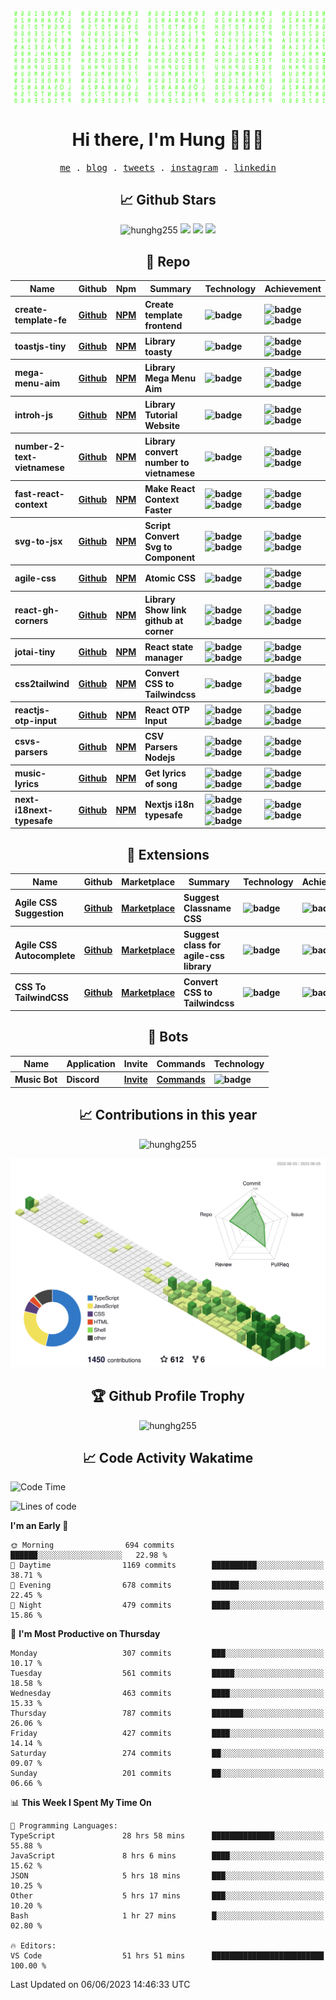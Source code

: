 [![Matrix SVG](https://github.com/hunghg255/hunghg255/blob/master/img/matrix.svg)](https://hung.thedev.id)
<!-- [![unicorncode_bzb8ey](https://res.cloudinary.com/hunghg255/image/upload/v1647578947/unicorncode_bzb8ey.svg)](https://hung.thedev.id) -->
<!-- # 👀 Hi stranger! 👋🏻 -->

<h1 align='center'>Hi there, I'm Hung 👋✌🏻</h1>

<p align="center">
  <samp>
    <a href="https://hung.thedev.id">me</a> .
    <a href="https://web-totals.vercel.app/">blog</a> .
    <a href="https://twitter.com/hunghg255">tweets</a> .
    <a href="https://www.instagram.com/hello_silver_miu/">instagram</a> .
    <a href="https://www.linkedin.com/in/hoanggiahung/">linkedin</a>
  </samp>
</p>


<!-- <h2 align='center'>Languages and Tools 🔧🏋</h2>

<div align='center'>
  <img src="https://img.shields.io/badge/html5-%23E34F26.svg?style=flat-square&logo=html5&logoColor=white" alt="HTML5" />
  <img src="https://img.shields.io/badge/css3-%231572B6.svg?style=flat-square&logo=css3&logoColor=white" alt="CSS3" />
  <img src="https://img.shields.io/badge/SASS-hotpink.svg?style=flat-square&logo=SASS&logoColor=white" alt="SASS" />
  <img src="https://img.shields.io/badge/LESS-%230db7ed.svg?style=flat-square&logo=less&logoColor=white" alt="LESS" />
  <img src="https://img.shields.io/badge/Tailwindcss-%2338B2AC.svg?style=flat-square&logo=tailwind-css&logoColor=white" alt="TailwindCSS" />
   <img src="https://img.shields.io/badge/AntDesign-1677ff.svg?style=flat-square&logo=ant-design&logoColor=white" alt="Antd" />
  <img src="https://img.shields.io/badge/Javascript-%23323330.svg?style=flat-square&logo=javascript&logoColor=%23F7DF1E" alt="Javascript" />
  <img src="https://img.shields.io/badge/Typescript-%23007ACC.svg?style=flat-square&logo=typescript&logoColor=white" alt="Typescript" />
  <img src="https://img.shields.io/badge/Reactjs-%2320232a.svg?style=flat-square&logo=react&logoColor=%2361DAFB" alt="Reactjs" />
  <img src="https://img.shields.io/badge/Nextjs-black?style=flat-square&logo=next.js&logoColor=white" alt="Nextjs" />
  <img src="https://img.shields.io/badge/Remix-black?style=flat-square&logo=remix&logoColor=white" alt="Remix.run" />
  <img src="https://img.shields.io/badge/solidjs-4578bc?style=flat-square&logo=solid&logoColor=white" alt="Remix.run" />
  <img src="https://img.shields.io/badge/Vuejs-%2335495e.svg?style=flat-square&logo=vuedotjs&logoColor=%234FC08D" alt="Vuejs" />
  <img src="https://img.shields.io/badge/Svelte-ff3e00?style=flat-square&logo=svelte&logoColor=white" alt="Svelte" />
  <img src="https://img.shields.io/badge/Vitejs-blueviolet?style=flat-square&logo=vite&logoColor=white" alt="Vitejs" />
  <img src="https://img.shields.io/badge/Webpack-dodgerblue?style=flat-square&logo=webpack&logoColor=white" alt="Webpack" />

  <img src="https://img.shields.io/badge/Nodejs-6DA55F?style=flat-square&logo=node.js&logoColor=white" alt="Nodejs" />
  <img src="https://img.shields.io/badge/Expressjs-6DA55F?style=flat-square&logo=nestjs&logoColor=white" alt="Expressjs" />
  <img src="https://img.shields.io/badge/Firebase-%23039BE5.svg?style=flat-square&logo=firebase" alt="Firebase" />
  <img src="https://img.shields.io/badge/MongoDB-%234ea94b.svg?style=flat-square&logo=mongodb&logoColor=white" alt="MongoDB" />
  <img src="https://img.shields.io/badge/Docker-%230db7ed.svg?style=flat-square&logo=docker&logoColor=white" alt="Docker" />
  <img src="https://img.shields.io/badge/Nginx-%234ea94b.svg?style=flat-square&logo=nginx&logoColor=white" alt="Nginx" />
  <img src="https://img.shields.io/badge/Git-%23E34F26.svg?style=flat-square&logo=git&logoColor=white" alt="Git" />
  <img src="https://img.shields.io/badge/VScode-%23007ACC.svg?style=flat-square&logo=visualstudiocode&logoColor=white" alt="vscode" />

</div> -->

<h2 align='center'> 📈 Github Stars</h2>

<p align="center">
  <img src="https://komarev.com/ghpvc/?username=hunghg255&style=flat" alt="hunghg255" />
  <img src="https://shields.io/github/stars/hunghg255">
  <img src="https://img.shields.io/github/followers/hunghg255">
  <img src="https://img.shields.io/static/v1?label=%F0%9F%8C%9F&message=Love%20coding&style=style=flat&color=c80000">
</p>

<h2 align='center'>💼 Repo</h2>

<table>
  <thead align="center">
    <tr>
      <th>Name</th>
      <th>Github</th>
      <th>Npm</th>
      <th>Summary</th>
      <th>Technology</th>
      <th>Achievement</th>
    </tr>
  </thead>
  <tbody align="left">
    <tr>
      <th>
        create-template-fe
      </th>
      <th>
        <a href="https://github.com/hunghg255/create-template-fe" target="_blank">Github</a>
      </th>
       <th>
        <a href="https://www.npmjs.com/package/create-template-fe" target="_blank">NPM</a>
      </th>
      <th>Create template frontend</th>
      <th>
          <img src="https://img.shields.io/badge/TypeScript-007ACC?style=flat-square&amp;logo=typescript&amp;logoColor=white" alt="badge">
      </th>
      <th>
        <img src="https://img.shields.io/npm/dm/create-template-fe" alt="badge">
        <img src="https://img.shields.io/github/stars/hunghg255/create-template-fe?style=flat-square" alt="badge">
      </th>
    </tr>
    <tr>
      <th>
        toastjs-tiny
      </th>
      <th>
        <a href="https://github.com/hunghg255/toast" target="_blank">Github</a>
      </th>
       <th>
        <a href="https://www.npmjs.com/package/toastjs-tiny" target="_blank">NPM</a>
      </th>
      <th>Library toasty</th>
      <th>
        <img src="https://img.shields.io/badge/JavaScript-F7DF1E?style=flat-square&amp;logo=javascript&amp;logoColor=black" alt="badge">
      </th>
      <th>
        <img src="https://img.shields.io/npm/dm/toastjs-tiny" alt="badge">
        <img src="https://img.shields.io/github/stars/hunghg255/toast?style=flat-square" alt="badge">
      </th>
    </tr>
    <tr>
      <th>
        mega-menu-aim
      </th>
      <th>
        <a href="https://github.com/hunghg255/menu-mega-aim" target="_blank">Github</a>
      </th>
       <th>
        <a href="https://www.npmjs.com/package/mega-menu-aim" target="_blank">NPM</a>
      </th>
      <th>Library Mega Menu Aim</th>
      <th>
        <img src="https://img.shields.io/badge/JavaScript-F7DF1E?style=flat-square&amp;logo=javascript&amp;logoColor=black" alt="badge">
      </th>
      <th>
        <img src="https://img.shields.io/npm/dm/mega-menu-aim" alt="badge">
        <img src="https://img.shields.io/github/stars/hunghg255/menu-mega-aim?style=flat-square" alt="badge">
      </th>
    </tr>
    <tr>
      <th>
        introh-js
      </th>
      <th>
        <a href="https://github.com/hunghg255/intro-js" target="_blank">Github</a>
      </th>
       <th>
        <a href="https://www.npmjs.com/package/introh-js?activeTab=readme" target="_blank">NPM</a>
      </th>
      <th>Library Tutorial Website</th>
      <th>
        <img src="https://img.shields.io/badge/JavaScript-F7DF1E?style=flat-square&amp;logo=javascript&amp;logoColor=black" alt="badge">
      </th>
      <th>
        <img src="https://img.shields.io/npm/dm/introh-js" alt="badge">
        <img src="https://img.shields.io/github/stars/hunghg255/intro-js?style=flat-square" alt="badge">
      </th>
    </tr>
    <tr>
      <th>
        number-2-text-vietnamese
      </th>
      <th>
        <a href="https://github.com/hunghg255/number-2-text-vietnamese" target="_blank">Github</a>
      </th>
       <th>
        <a href="https://www.npmjs.com/package/number-2-text-vietnamese" target="_blank">NPM</a>
      </th>
      <th>Library convert number to vietnamese</th>
      <th>
        <img src="https://img.shields.io/badge/JavaScript-F7DF1E?style=flat-square&amp;logo=javascript&amp;logoColor=black" alt="badge">
      </th>
      <th>
        <img src="https://img.shields.io/npm/dm/number-2-text-vietnamese" alt="badge">
        <img src="https://img.shields.io/github/stars/hunghg255/number-2-text-vietnamese?style=flat-square" alt="badge">
      </th>
    </tr>
    <tr>
      <th>
        fast-react-context
      </th>
      <th>
        <a href="https://github.com/hunghg255/fast-react-context" target="_blank">Github</a>
      </th>
       <th>
        <a href="https://www.npmjs.com/package/fast-react-context" target="_blank">NPM</a>
      </th>
      <th>Make React Context Faster</th>
      <th>
        <img src="https://img.shields.io/badge/TypeScript-007ACC?style=flat-square&amp;logo=typescript&amp;logoColor=white" alt="badge">
        <img src="https://img.shields.io/badge/React-20232A?style=flat-square&amp;logo=react&amp;logoColor=61DAFB" alt="badge">
      </th>
      <th>
        <img src="https://img.shields.io/npm/dm/fast-react-context" alt="badge">
        <img src="https://img.shields.io/github/stars/hunghg255/fast-react-context?style=flat-square" alt="badge">
      </th>
    </tr>
    <tr>
      <th>
        svg-to-jsx
      </th>
      <th>
        <a href="https://github.com/hunghg255/svg-to-jsx" target="_blank">Github</a>
      </th>
       <th>
        <a href="https://www.npmjs.com/package/agile-svg2jsx" target="_blank">NPM</a>
      </th>
      <th>Script Convert Svg to Component</th>
      <th>
        <img src="https://img.shields.io/badge/TypeScript-007ACC?style=flat-square&amp;logo=typescript&amp;logoColor=white" alt="badge">
        <img src="https://img.shields.io/badge/React-20232A?style=flat-square&amp;logo=react&amp;logoColor=61DAFB" alt="badge">
      </th>
      <th>
        <img src="https://img.shields.io/npm/dm/agile-svg2jsx" alt="badge">
        <img src="https://img.shields.io/github/stars/hunghg255/svg-to-jsx?style=flat-square" alt="badge">
      </th>
    </tr>
    <tr>
      <th>
        agile-css
      </th>
      <th>
        <a href="https://github.com/hunghg255/agile-css" target="_blank">Github</a>
      </th>
       <th>
        <a href="https://www.npmjs.com/package/agile-css" target="_blank">NPM</a>
      </th>
      <th>Atomic CSS</th>
      <th>
        <img src="https://img.shields.io/badge/TypeScript-007ACC?style=flat-square&amp;logo=typescript&amp;logoColor=white" alt="badge">
      </th>
      <th>
        <img src="https://img.shields.io/npm/dm/agile-css" alt="badge">
        <img src="https://img.shields.io/github/stars/hunghg255/agile-css?style=flat-square" alt="badge">
      </th>
    </tr>
     <tr>
      <th>
        react-gh-corners
      </th>
      <th>
        <a href="https://github.com/hunghg255/react-github-corners" target="_blank">Github</a>
      </th>
       <th>
        <a href="https://www.npmjs.com/package/react-gh-corners" target="_blank">NPM</a>
      </th>
      <th>Library Show link github at corner</th>
      <th>
        <img src="https://img.shields.io/badge/TypeScript-007ACC?style=flat-square&amp;logo=typescript&amp;logoColor=white" alt="badge">
        <img src="https://img.shields.io/badge/React-20232A?style=flat-square&amp;logo=react&amp;logoColor=61DAFB" alt="badge">
      </th>
      <th>
        <img src="https://img.shields.io/npm/dm/react-gh-corners" alt="badge">
        <img src="https://img.shields.io/github/stars/hunghg255/react-github-corners?style=flat-square" alt="badge">
      </th>
    </tr>
    <tr>
      <th>
        jotai-tiny
      </th>
      <th>
        <a href="https://github.com/hunghg255/jotai-tiny" target="_blank">Github</a>
      </th>
       <th>
        <a href="https://www.npmjs.com/package/jotai-tiny" target="_blank">NPM</a>
      </th>
      <th>React state manager</th>
      <th>
        <img src="https://img.shields.io/badge/TypeScript-007ACC?style=flat-square&amp;logo=typescript&amp;logoColor=white" alt="badge">
        <img src="https://img.shields.io/badge/React-20232A?style=flat-square&amp;logo=react&amp;logoColor=61DAFB" alt="badge">
      </th>
      <th>
        <img src="https://img.shields.io/npm/dm/jotai-tiny" alt="badge">
        <img src="https://img.shields.io/github/stars/hunghg255/jotai-tiny?style=flat-square" alt="badge">
      </th>
    </tr>
    </tr>
     <tr>
      <th>
        css2tailwind
      </th>
      <th>
        <a href="https://github.com/hunghg255/css2tailwind" target="_blank">Github</a>
      </th>
       <th>
        <a href="https://www.npmjs.com/package/css2tailwind" target="_blank">NPM</a>
      </th>
      <th>Convert CSS to Tailwindcss</th>
      <th>
        <img src="https://img.shields.io/badge/TypeScript-007ACC?style=flat-square&amp;logo=typescript&amp;logoColor=white" alt="badge">
      </th>
      <th>
        <img src="https://img.shields.io/npm/dm/css2tailwind" alt="badge">
        <img src="https://img.shields.io/github/stars/hunghg255/css2tailwind?style=flat-square" alt="badge">
      </th>
    </tr>
    <tr>
      <th>
        reactjs-otp-input
      </th>
      <th>
        <a href="https://github.com/hunghg255/reactjs-otp-input" target="_blank">Github</a>
      </th>
       <th>
        <a href="https://www.npmjs.com/package/reactjs-otp-input" target="_blank">NPM</a>
      </th>
      <th>React OTP Input</th>
      <th>
        <img src="https://img.shields.io/badge/TypeScript-007ACC?style=flat-square&amp;logo=typescript&amp;logoColor=white" alt="badge">
        <img src="https://img.shields.io/badge/React-20232A?style=flat-square&amp;logo=react&amp;logoColor=61DAFB" alt="badge">
      </th>
      <th>
        <img src="https://img.shields.io/npm/dm/reactjs-otp-input" alt="badge">
        <img src="https://img.shields.io/github/stars/hunghg255/reactjs-otp-input?style=flat-square" alt="badge">
      </th>
    </tr>
    <tr>
      <th>
        csvs-parsers
      </th>
      <th>
        <a href="https://github.com/hunghg255/csvs-parsers" target="_blank">Github</a>
      </th>
       <th>
        <a href="https://www.npmjs.com/package/csvs-parsers" target="_blank">NPM</a>
      </th>
      <th>CSV Parsers Nodejs</th>
      <th>
        <img src="https://img.shields.io/badge/TypeScript-007ACC?style=flat-square&amp;logo=typescript&amp;logoColor=white" alt="badge">
        <img src="https://img.shields.io/badge/Nodejs-233056?style=flat-square&amp;logo=node.js&amp;logoColor=84ba64" alt="badge">
      </th>
      <th>
        <img src="https://img.shields.io/npm/dm/csvs-parsers" alt="badge">
        <img src="https://img.shields.io/github/stars/hunghg255/csvs-parsers?style=flat-square" alt="badge">
      </th>
    </tr>
    <tr>
      <th>
        music-lyrics
      </th>
      <th>
        <a href="https://github.com/hunghg255/music-lyrics" target="_blank">Github</a>
      </th>
       <th>
        <a href="https://www.npmjs.com/package/@hunghg255/music-lyrics" target="_blank">NPM</a>
      </th>
      <th>Get lyrics of song</th>
      <th>
        <img src="https://img.shields.io/badge/TypeScript-007ACC?style=flat-square&amp;logo=typescript&amp;logoColor=white" alt="badge">
        <img src="https://img.shields.io/badge/Nodejs-233056?style=flat-square&amp;logo=node.js&amp;logoColor=84ba64" alt="badge">
      </th>
      <th>
        <img src="https://img.shields.io/npm/dm/@hunghg255/music-lyrics" alt="badge">
        <img src="https://img.shields.io/github/stars/hunghg255/music-lyrics?style=flat-square" alt="badge">
      </th>
    </tr>
    <tr>
      <th>
        next-i18next-typesafe
      </th>
      <th>
        <a href="https://github.com/hunghg255/next-i18next-typesafe" target="_blank">Github</a>
      </th>
       <th>
        <a href="https://www.npmjs.com/package/next-i18next-typesafe" target="_blank">NPM</a>
      </th>
      <th>Nextjs i18n typesafe</th>
      <th>
        <img src="https://img.shields.io/badge/TypeScript-007ACC?style=flat-square&amp;logo=typescript&amp;logoColor=white" alt="badge">
        <img src="https://img.shields.io/badge/Next.js-20232A?style=flat-square&amp;logo=next.js&amp;logoColor=FFF" alt="badge">
        <img src="https://img.shields.io/badge/React-20232A?style=flat-square&amp;logo=react&amp;logoColor=61DAFB" alt="badge">
      </th>
      <th>
        <img src="https://img.shields.io/npm/dm/next-i18next-typesafe" alt="badge">
        <img src="https://img.shields.io/github/stars/hunghg255/next-i18next-typesafe?style=flat-square" alt="badge">
      </th>
    </tr>
   </tbody>
</table>

<h2 align='center'>💼 Extensions</h2>

<table>
  <thead align="center">
    <tr>
      <th>Name</th>
      <th>Github</th>
      <th>Marketplace</th>
      <th>Summary</th>
      <th>Technology</th>
      <th>Achievement</th>
    </tr>
  </thead>
  <tbody align="left">
    <tr>
      <th>
        Agile CSS Suggestion
      </th>
      <th>
        <a href="https://github.com/hunghg255/agile-css-suggestion" target="_blank">Github</a>
      </th>
       <th>
        <a href="https://marketplace.visualstudio.com/items?itemName=AgileCssSuggestion.agile-css-suggestion" target="_blank">Marketplace</a>
      </th>
      <th>Suggest Classname CSS</th>
      <th>
        <img src="https://img.shields.io/badge/TypeScript-007ACC?style=flat-square&amp;logo=typescript&amp;logoColor=white" alt="badge">
      </th>
      <th>
       <img src="https://img.shields.io/github/stars/hunghg255/agile-css-suggestion?style=flat-square" alt="badge">
      </th>
    </tr>
    <tr>
      <th>
        Agile CSS Autocomplete
      </th>
      <th>
        <a href="https://github.com/hunghg255/agile-css-extensions" target="_blank">Github</a>
      </th>
       <th>
        <a href="https://marketplace.visualstudio.com/items?itemName=AgileCssAutocomplete.agile-css-autocomplete" target="_blank">Marketplace</a>
      </th>
      <th>Suggest class for agile-css library</th>
      <th>
        <img src="https://img.shields.io/badge/TypeScript-007ACC?style=flat-square&amp;logo=typescript&amp;logoColor=white" alt="badge">
      </th>
      <th>
        <img src="https://img.shields.io/github/stars/hunghg255/agile-css-extensions?style=flat-square" alt="badge">
      </th>
    </tr>
    <tr>
      <th>
        CSS To TailwindCSS
      </th>
      <th>
        <a href="https://github.com/hunghg255/css-to-tailwindcss-extension" target="_blank">Github</a>
      </th>
       <th>
        <a href="https://marketplace.visualstudio.com/items?itemName=hunghg255.css-2-tailwindcss" target="_blank">Marketplace</a>
      </th>
      <th>Convert CSS to Tailwindcss</th>
      <th>
        <img src="https://img.shields.io/badge/TypeScript-007ACC?style=flat-square&amp;logo=typescript&amp;logoColor=white" alt="badge">
      </th>
      <th>
        <img src="https://img.shields.io/github/stars/hunghg255/css-to-tailwindcss-extension?style=flat-square" alt="badge">
      </th>
    </tr>

   </tbody>
</table>

<h2 align='center'>💼 Bots</h2>

<table>
  <thead align="center">
    <tr>
      <th>Name</th>
      <th>Application</th>
      <th>Invite</th>
      <th>Commands</th>
      <th>Technology</th>
    </tr>
  </thead>
  <tbody align="left">
    <tr>
      <th>
        Music Bot
      </th>
      <th>
        Discord
      </th>
      <th>
        <a href="https://discord.com/api/oauth2/authorize?client_id=1000354375409086484&permissions=274915121472&scope=bot" target="_blank">Invite</a>
      </th>
      <th>
        <a href="https://music1-bot.vercel.app/" target="_blank">Commands</a>
      </th>
      <th>
        <img src="https://img.shields.io/badge/Nodejs-233056?style=flat-square&amp;logo=node.js&amp;logoColor=84ba64" alt="badge">
      </th>
    </tr>
   </tbody>
</table>


<div align="center">
<!--  <img src="https://github-readme-stats.vercel.app/api?username=hunghg255&show_icons=true&border_radius=15&count_private=true"/>
  <img src="https://github-readme-stats.vercel.app/api/top-langs/?username=hunghg255&border_radius=15&layout=compact&langs_count=6&count_private=true"/>
   -->

  <h2 align='center'> 📈 Contributions in this year </h2>

  <img
       src="https://github-readme-streak-stats.herokuapp.com/?user=hunghg255&count_private=true"
       alt="hunghg255"
  />

  ![](./profile-3d-contrib/profile-green-animate.svg)

  <h2 align='center'> 🏆 Github Profile Trophy</h2>

  <img
       src="https://github-profile-trophy.vercel.app/?username=hunghg255&theme=algolia&no-frame=true&no-bg=true&row=1&column=7"
       alt="hunghg255"
  />
</div>



<h2 align='center'> 📈 Code Activity Wakatime </h2>

<!--START_SECTION:waka-->
![Code Time](http://img.shields.io/badge/Code%20Time-3%2C091%20hrs%2037%20mins-blue)

![Lines of code](https://img.shields.io/badge/From%20Hello%20World%20I%27ve%20Written-4.5%20million%20lines%20of%20code-blue)

**I'm an Early 🐤** 

```text
🌞 Morning                694 commits         ██████░░░░░░░░░░░░░░░░░░░   22.98 % 
🌆 Daytime                1169 commits        ██████████░░░░░░░░░░░░░░░   38.71 % 
🌃 Evening                678 commits         ██████░░░░░░░░░░░░░░░░░░░   22.45 % 
🌙 Night                  479 commits         ████░░░░░░░░░░░░░░░░░░░░░   15.86 % 
```
📅 **I'm Most Productive on Thursday** 

```text
Monday                   307 commits         ███░░░░░░░░░░░░░░░░░░░░░░   10.17 % 
Tuesday                  561 commits         █████░░░░░░░░░░░░░░░░░░░░   18.58 % 
Wednesday                463 commits         ████░░░░░░░░░░░░░░░░░░░░░   15.33 % 
Thursday                 787 commits         ███████░░░░░░░░░░░░░░░░░░   26.06 % 
Friday                   427 commits         ████░░░░░░░░░░░░░░░░░░░░░   14.14 % 
Saturday                 274 commits         ██░░░░░░░░░░░░░░░░░░░░░░░   09.07 % 
Sunday                   201 commits         ██░░░░░░░░░░░░░░░░░░░░░░░   06.66 % 
```


📊 **This Week I Spent My Time On** 

```text
💬 Programming Languages: 
TypeScript               28 hrs 58 mins      ██████████████░░░░░░░░░░░   55.88 % 
JavaScript               8 hrs 6 mins        ████░░░░░░░░░░░░░░░░░░░░░   15.62 % 
JSON                     5 hrs 18 mins       ███░░░░░░░░░░░░░░░░░░░░░░   10.25 % 
Other                    5 hrs 17 mins       ███░░░░░░░░░░░░░░░░░░░░░░   10.20 % 
Bash                     1 hr 27 mins        █░░░░░░░░░░░░░░░░░░░░░░░░   02.80 % 

🔥 Editors: 
VS Code                  51 hrs 51 mins      █████████████████████████   100.00 % 
```


 Last Updated on 06/06/2023 14:46:33 UTC
<!--END_SECTION:waka-->

